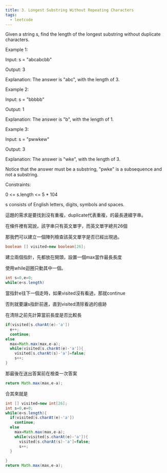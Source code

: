 ```yaml
---
title: 3. Longest Substring Without Repeating Characters
tags:
  - leetcode
---
```


Given a string s, find the length of the longest substring without duplicate characters.

 

Example 1:

Input: s = "abcabcbb"

Output: 3

Explanation: The answer is "abc", with the length of 3.

Example 2:

Input: s = "bbbbb"

Output: 1

Explanation: The answer is "b", with the length of 1.

Example 3:

Input: s = "pwwkew"

Output: 3

Explanation: The answer is "wke", with the length of 3.

Notice that the answer must be a substring, "pwke" is a subsequence and not a substring.

 

Constraints:

0 \<= s.length \<= 5 \* 104

s consists of English letters, digits, symbols and spaces.

這題的需求是要找到沒有重複，duplicate代表重複，的最長連續字串。

在條件裡有寫說，該字串只有英文單字，而英文單字總共26個

那我們可以建立一個陣列檢查該英文單字是否已經出現過。

```java
boolean [] visited=new boolean[26];
```

建立兩個指針，先都放在開頭，設置一個max當作最長長度

使用while迴圈只動其中一個。

```java
int s=0,e=0;
while(e<s.length)
```

當指針e往下一個走時，如果visited沒有看過，那就continue

否則就要讓s指針前進，直到visited清除看過的痕跡

在清除之前先計算當前長度是否比較長

```java
if(visited[s.charAt(e)-'a'])
  e++;
  continue;
else
  max=Math.max(max,e-a);
  while(visited[s.charAt(e)-'a']){
    visited[s.charAt(s)-'a']=false;
    s++;
}
```

那最後在送出答案前在檢查一次答案

```java
return Math.max(max,e-a);
```

合其來就是

```java
int [] visited=new int[26];
int s=0,e=0;
while(e<s.length){
  if(visited[s.charAt(e)-'a'])
    continue;
  else
    max=Math.max(max,e-a);
    while(visited[s.charAt(e)-'a']){
      visited[s.charAt(s)-'a']=false;
      s++;
  }
  
}
return Math.max(max,e-a);
```
